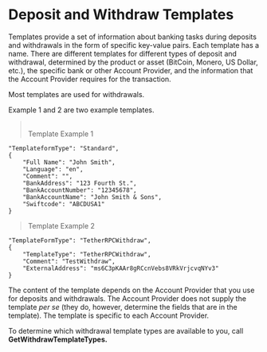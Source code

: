 # Deposit and Withdraw Templates

Templates provide a set of information about banking tasks during deposits and withdrawals in the form of specific key-value pairs. Each template has a name. There are different templates for different types of deposit and withdrawal, determined by the product or asset (BitCoin, Monero, US Dollar, etc.), the specific bank or other Account Provider, and the information that the Account Provider requires for the transaction.

Most templates are used for withdrawals.

Example 1 and 2 are two example templates.

> \
> Template Example 1

```
"TemplateformType": "Standard",
{
    "Full Name": "John Smith",
    "Language": "en",
    "Comment": "",
    "BankAddress": "123 Fourth St.",
    "BankAccountNumber": "12345678",
    "BankAccountName": "John Smith & Sons",
    "Swiftcode": "ABCDUSA1"
}
```

> Template Example 2

```
"TemplateFormType": "TetherRPCWithdraw",
{
    "TemplateType": "TetherRPCWithdraw",
    "Comment": "TestWithdraw",
    "ExternalAddress": "ms6C3pKAAr8gRCcnVebs8VRkVrjcvqNYv3"
}
```

The content of the template depends on the Account Provider that you use for deposits and withdrawals. The Account Provider does not supply the template _per se_ (they do, however, determine the fields that are in the template). The template is specific to each Account Provider.

To determine which withdrawal template types are available to you, call **GetWithdrawTemplateTypes.**
